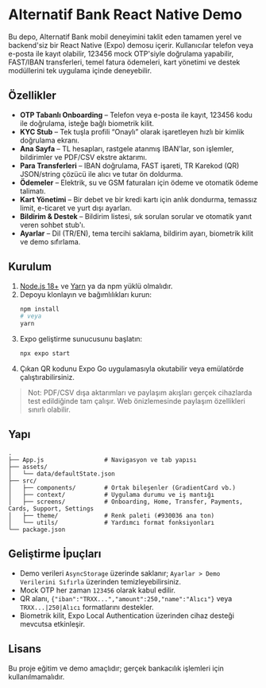 # Alternatif Bank React Native Demo

Bu depo, Alternatif Bank mobil deneyimini taklit eden tamamen yerel ve backend'siz bir React Native (Expo) demosu içerir. Kullanıcılar telefon veya e-posta ile kayıt olabilir, 123456 mock OTP'siyle doğrulama yapabilir, FAST/IBAN transferleri, temel fatura ödemeleri, kart yönetimi ve destek modüllerini tek uygulama içinde deneyebilir.

## Özellikler
- **OTP Tabanlı Onboarding** – Telefon veya e-posta ile kayıt, 123456 kodu ile doğrulama, isteğe bağlı biometrik kilit.
- **KYC Stub** – Tek tuşla profili “Onaylı” olarak işaretleyen hızlı bir kimlik doğrulama ekranı.
- **Ana Sayfa** – TL hesapları, rastgele atanmış IBAN'lar, son işlemler, bildirimler ve PDF/CSV ekstre aktarımı.
- **Para Transferleri** – IBAN doğrulama, FAST işareti, TR Karekod (QR) JSON/string çözücü ile alıcı ve tutar ön doldurma.
- **Ödemeler** – Elektrik, su ve GSM faturaları için ödeme ve otomatik ödeme talimatı.
- **Kart Yönetimi** – Bir debet ve bir kredi kartı için anlık dondurma, temassız limit, e-ticaret ve yurt dışı ayarları.
- **Bildirim & Destek** – Bildirim listesi, sık sorulan sorular ve otomatik yanıt veren sohbet stub'ı.
- **Ayarlar** – Dil (TR/EN), tema tercihi saklama, bildirim ayarı, biometrik kilit ve demo sıfırlama.

## Kurulum
1. [Node.js 18+](https://nodejs.org/) ve [Yarn](https://yarnpkg.com/) ya da npm yüklü olmalıdır.
2. Depoyu klonlayın ve bağımlılıkları kurun:
   ```bash
   npm install
   # veya
   yarn
   ```
3. Expo geliştirme sunucusunu başlatın:
   ```bash
   npx expo start
   ```
4. Çıkan QR kodunu Expo Go uygulamasıyla okutabilir veya emülatörde çalıştırabilirsiniz.

> Not: PDF/CSV dışa aktarımları ve paylaşım akışları gerçek cihazlarda test edildiğinde tam çalışır. Web önizlemesinde paylaşım özellikleri sınırlı olabilir.

## Yapı
```
.
├── App.js                 # Navigasyon ve tab yapısı
├── assets/
│   └── data/defaultState.json
├── src/
│   ├── components/        # Ortak bileşenler (GradientCard vb.)
│   ├── context/           # Uygulama durumu ve iş mantığı
│   ├── screens/           # Onboarding, Home, Transfer, Payments, Cards, Support, Settings
│   ├── theme/             # Renk paleti (#930036 ana ton)
│   └── utils/             # Yardımcı format fonksiyonları
└── package.json
```

## Geliştirme İpuçları
- Demo verileri `AsyncStorage` üzerinde saklanır; `Ayarlar > Demo Verilerini Sıfırla` üzerinden temizleyebilirsiniz.
- Mock OTP her zaman `123456` olarak kabul edilir.
- QR alanı, `{"iban":"TRXX...","amount":250,"name":"Alıcı"}` veya `TRXX...|250|Alıcı` formatlarını destekler.
- Biometrik kilit, Expo Local Authentication üzerinden cihaz desteği mevcutsa etkinleşir.

## Lisans
Bu proje eğitim ve demo amaçlıdır; gerçek bankacılık işlemleri için kullanılmamalıdır.
